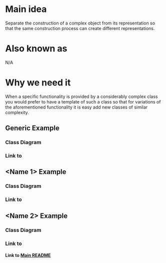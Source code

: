 # Main idea
Separate the construction of a complex object from its representation 
so that the same construction process can create different representations.


# Also known as
N/A

# Why we need it
When a specific functionality is provided by a considerably complex class
you would prefer to have a template of such a class so that for variations
of the aforementioned functionality it is easy add new classes of similar
complexity.

## Generic Example
### Class Diagram

### Link to 

## <Name 1> Example
### Class Diagram

### Link to 

## <Name 2> Example
### Class Diagram

### Link to 


#### Link to [Main README](../../README.md)